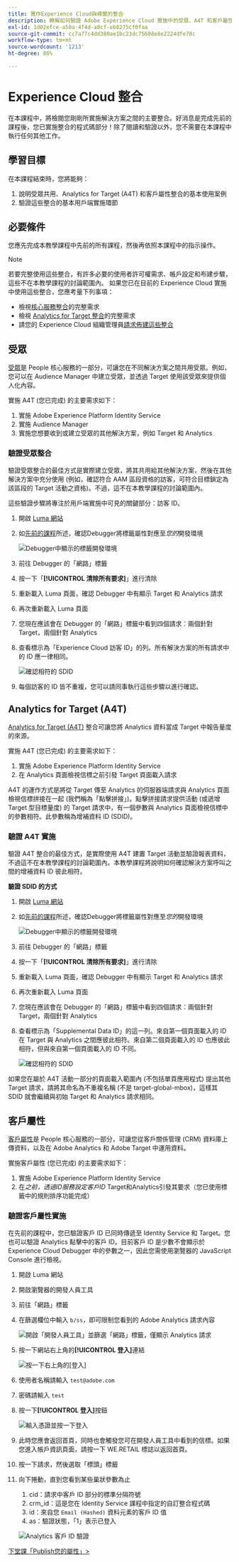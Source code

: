 ```yaml
---
title: 實作Experience Cloud與標籤的整合
description: 瞭解如何驗證 Adobe Experience Cloud 實施中的受眾、A4T 和客戶屬性整合。本課程屬於「在網站中實作Experience Cloud」教學課程的一部分。
exl-id: 1d02efce-a50a-4f4d-a0cf-eb8275cf0faa
source-git-commit: cc7a77c4dd380ae1bc23dc75608e8e2224dfe78c
workflow-type: tm+mt
source-wordcount: '1213'
ht-degree: 86%

---
```


# Experience Cloud 整合

在本課程中，將檢閱您剛剛所實施解決方案之間的主要整合。好消息是完成先前的課程後，您已實施整合的程式碼部分！除了閱讀和驗證以外，您不需要在本課程中執行任何其他工作。

## 學習目標

在本課程結束時，您將能夠：

1. 說明受眾共用、Analytics for Target (A4T) 和客戶屬性整合的基本使用案例
1. 驗證這些整合的基本用戶端實施環節

## 必要條件

您應先完成本教學課程中先前的所有課程，然後再依照本課程中的指示操作。

>[!NOTE]
>
>若要完整使用這些整合，有許多必要的使用者許可權需求、帳戶設定和布建步驟，這些不在本教學課程的討論範圍內。 如果您已在目前的 Experience Cloud 實施中使用這些整合，您應考量下列事項：
>
>* 檢視[核心服務整合](https://experienceleague.adobe.com/docs/core-services/interface/about-core-services/core-services.html?lang=zh-Hant)的完整需求
>* 檢視 [Analytics for Target 整合](https://experienceleague.adobe.com/docs/target/using/integrate/a4t/before-implement.html)的完整需求
>* 請您的 Experience Cloud 組織管理員[請求佈建這些整合](https://www.adobe.com/go/audiences_tw)

## 受眾

[受眾](https://experienceleague.adobe.com/docs/core-services/interface/audiences/audience-library.html)是 People 核心服務的一部分，可讓您在不同解決方案之間共用受眾。例如，您可以在 Audience Manager 中建立受眾，並透過 Target 使用該受眾來提供個人化內容。

實施 A4T (您已完成) 的主要需求如下：

1. 實施 Adobe Experience Platform Identity Service
1. 實施 Audience Manager
1. 實施您想要收到或建立受眾的其他解決方案，例如 Target 和 Analytics

### 驗證受眾整合

驗證受眾整合的最佳方式是實際建立受眾，將其共用給其他解決方案，然後在其他解決方案中充分使用 (例如，確認符合 AAM 區段資格的訪客，可符合目標鎖定為該區段的 Target 活動之資格)。不過，這不在本教學課程的討論範圍內。

這些驗證步驟將專注於用戶端實施中可見的關鍵部分：訪客 ID。

1. 開啟 [Luma 網站](https://luma.enablementadobe.com/content/luma/us/en.html)

1. 如[先前的課程](switch-environments.md)所述，確認Debugger將標籤屬性對應至&#x200B;*您的*&#x200B;開發環境

   ![Debugger中顯示的標籤開發環境](images/switchEnvironments-debuggerOnWeRetail.png)

1. 前往 Debugger 的「網路」標籤

1. 按一下「**[!UICONTROL 清除所有要求]**」進行清除

1. 重新載入 Luma 頁面，確認 Debugger 中有顯示 Target 和 Analytics 請求

1. 再次重新載入 Luma 頁面

1. 您現在應該會在 Debugger 的「網路」標籤中看到四個請求：兩個針對 Target，兩個針對 Analytics

1. 查看標示為「Experience Cloud 訪客 ID」的列。所有解決方案的所有請求中的 ID 應一律相同。

   ![確認相符的 SDID](images/integrations-matchingECIDs.png)

1. 每個訪客的 ID 皆不重複，您可以請同事執行這些步驟以進行確認。

## Analytics for Target (A4T)

[Analytics for Target (A4T)](https://experienceleague.adobe.com/docs/target/using/integrate/a4t/a4t.html) 整合可讓您將 Analytics 資料當成 Target 中報告量度的來源。

實施 A4T (您已完成) 的主要需求如下：

1. 實施 Adobe Experience Platform Identity Service
1. 在 Analytics 頁面檢視信標之前引發 Target 頁面載入請求

A4T 的運作方式是將從 Target 傳至 Analytics 的伺服器端請求與 Analytics 頁面檢視信標拼接在一起 (我們稱為「點擊拼接」)。點擊拼接請求提供活動 (或遞增 Target 型目標量度) 的 Target 請求中，有一個參數與 Analytics 頁面檢視信標中的參數相符。此參數稱為增補資料 ID (SDID)。

### 驗證 A4T 實施

驗證 A4T 整合的最佳方式，是實際使用 A4T 建置 Target 活動並驗證報表資料，不過這不在本教學課程的討論範圍內。本教學課程將說明如何確認解決方案呼叫之間的增補資料 ID 彼此相符。

**驗證 SDID 的方式**

1. 開啟 [Luma 網站](https://luma.enablementadobe.com/content/luma/us/en.html)

1. 如[先前的課程](switch-environments.md)所述，確認Debugger將標籤屬性對應至&#x200B;*您的*&#x200B;開發環境

   ![Debugger中顯示的標籤開發環境](images/switchEnvironments-debuggerOnWeRetail.png)

1. 前往 Debugger 的「網路」標籤

1. 按一下「**[!UICONTROL 清除所有要求]**」進行清除

1. 重新載入 Luma 頁面，確認 Debugger 中有顯示 Target 和 Analytics 請求

1. 再次重新載入 Luma 頁面

1. 您現在應該會在 Debugger 的「網路」標籤中看到四個請求：兩個針對 Target，兩個針對 Analytics

1. 查看標示為「Supplemental Data ID」的這一列。來自第一個頁面載入的 ID 在 Target 與 Analytics 之間應彼此相符。來自第二個頁面載入的 ID 也應彼此相符，但與來自第一個頁面載入的 ID 不同。

   ![確認相符的 SDID](images/integrations-matchingSDIDs.png)

如果您在屬於 A4T 活動一部分的頁面載入範圍內 (不包括單頁應用程式) 提出其他 Target 請求，請將其命名為不重複名稱 (不是 target-global-mbox)，這樣其 SDID 就會繼續與初始 Target 和 Analytics 請求相同。

## 客戶屬性

[客戶屬性](https://experienceleague.adobe.com/docs/core-services/interface/customer-attributes/attributes.html?lang=zh-Hant??lang=zh-Hant)是 People 核心服務的一部分，可讓您從客戶關係管理 (CRM) 資料庫上傳資料，以及在 Adobe Analytics 和 Adobe Target 中運用資料。

實施客戶屬性 (您已完成) 的主要需求如下：

1. 實施 Adobe Experience Platform Identity Service
1. 在&#x200B;*之前，透過ID服務設定客戶ID* Target和Analytics引發其要求（您已使用標籤中的規則排序功能完成）

### 驗證客戶屬性實施

在先前的課程中，您已驗證客戶 ID 已同時傳遞至 Identity Service 和 Target。您也可以驗證 Analytics 點擊中的客戶 ID。目前客戶 ID 是少數不會顯示於 Experience Cloud Debugger 中的參數之一，因此您需使用瀏覽器的 JavaScript Console 進行檢視。

1. 開啟 Luma 網站
1. 開啟瀏覽器的開發人員工具
1. 前往「網路」標籤
1. 在篩選欄位中輸入 `b/ss`，即可限制您看到的 Adobe Analytics 請求內容

   ![開啟「開發人員工具」並篩選「網路」標籤，僅顯示 Analytics 請求](images/aam-openTheJSConsole.png)

1. 按一下網站右上角的&#x200B;**[!UICONTROL 登入]**&#x200B;連結

   ![按一下右上角的[登入]](images/idservice-loginNav.png)

1. 使用者名稱請輸入 `test@adobe.com`
1. 密碼請輸入 `test`
1. 按一下&#x200B;**[!UICONTROL 登入]**&#x200B;按鈕

   ![輸入憑證並按一下登入](images/idservice-login.png)

1. 此時您應會返回首頁，同時也會觸發您可在開發人員工具中看到的信標。如果您進入帳戶資訊頁面，請按一下 WE.RETAIL 標誌以返回首頁。
1. 按一下請求，然後選取「標頭」標籤
1. 向下捲動，直到您看到某些巢狀參數為止
   1. cid：請求中客戶 ID 部分的標準分隔符號
   1. crm_id：這是您在 Identity Service 課程中指定的自訂整合程式碼
   1. id：來自您 `Email (Hashed)` 資料元素的客戶 ID 值
   1. as：驗證狀態，「1」表示已登入

   ![Analytics 客戶 ID 驗證](images/integrations-analyticsCustomerIDValidation.png)

[下堂課「Publish您的屬性」>](publish.md)

